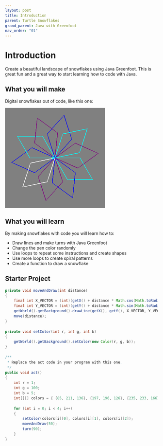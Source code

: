 ```yaml
---
layout: post
title: Introduction
parent: Turtle Snowflakes
grand_parent: Java with Greenfoot
nav_order: "01"
---
```


# Introduction

Create a beautiful landscape of snowflakes using Java Greenfoot. This is great fun and a great way to start learning how to code with Java.

## What you will make

Digital snowflakes out of code, like this one:

![snowflake](/assets/images/java/turtle-snowflakes/makeSnowflake.png)

## What you will learn

By making snowflakes with code you will learn how to:

- Draw lines and make turns with Java Greenfoot
- Change the pen color randomly
- Use loops to repeat some instructions and create shapes
- Use more loops to create spiral patterns
- Create a function to draw a snowflake

## Starter Project

```java
private void moveAndDraw(int distance)
{
    final int X_VECTOR = (int)(getX() + distance * Math.cos(Math.toRadians(getRotation())));
    final int Y_VECTOR = (int)(getY() + distance * Math.sin(Math.toRadians(getRotation())));
    getWorld().getBackground().drawLine(getX(), getY(), X_VECTOR, Y_VECTOR);
    move(distance);
}

private void setColor(int r, int g, int b)
{
    getWorld().getBackground().setColor(new Color(r, g, b));
}

/**
 * Replace the act code in your program with this one.
 */
public void act()
{
    int r = 1;
    int g = 100;
    int b = 5;
    int[][] colors = { {85, 211, 136}, {197, 196, 126}, {235, 233, 166}, {25, 135, 222}, {211, 64, 159}, {159, 165, 106}, {178, 160, 125}, {36, 192, 70}, {231, 184, 204}, {63, 203, 219} };

    for (int i = 0; i < 4; i++)
    {
        setColor(colors[i][0], colors[i][1], colors[i][2]);
        moveAndDraw(50);
        turn(90);
    }
}
```
